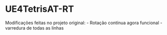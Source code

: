 # UE4TetrisAT-RT
Modificações feitas no projeto original:
    - Rotação contínua agora funcional
    - varredura de todas as linhas